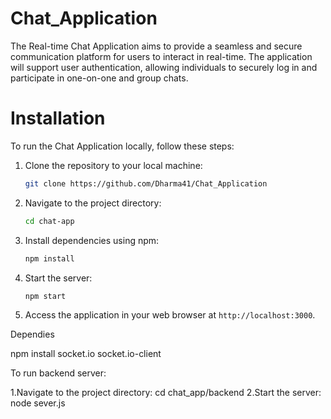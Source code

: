 # Chat_Application
The Real-time Chat Application aims to provide a seamless and secure communication platform for users to interact in real-time. The application will support user authentication, allowing individuals to securely log in and participate in one-on-one and group chats. 

# Installation
To run the Chat Application locally, follow these steps:
1. Clone the repository to your local machine:
   ```bash
   git clone https://github.com/Dharma41/Chat_Application
   ```
2. Navigate to the project directory:
   ```bash
   cd chat-app
   ```
4. Install dependencies using npm:
   ```bash
   npm install
   ```
5. Start the server:
   ```bash
   npm start
   ```
6. Access the application in your web browser at `http://localhost:3000`.

Dependies
   
  npm install socket.io socket.io-client

To run backend server:

1.Navigate to the project directory:
  cd chat_app/backend
2.Start the server:
  node sever.js
  



